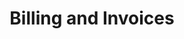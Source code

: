 ---
title: "Billing and Invoices"
metaTitle: "Billing and Invoices - Scope Docs"
metaDescription: "Billing and Invoices at Scope.ink"
--- 